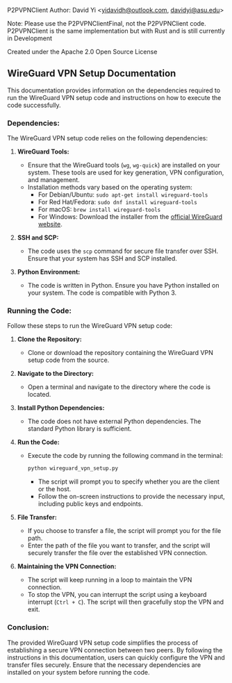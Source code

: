 P2PVPNClient
Author: David Yi <yidavidh@outlook.com, davidyi@asu.edu>

Note: Please use the P2PVPNClientFinal, not the P2PVPNClient code. 
P2PVPNClient is the same implementation but with Rust and is still currently in Development

Created under the Apache 2.0 Open Source License

## WireGuard VPN Setup Documentation

This documentation provides information on the dependencies required to run the WireGuard VPN setup code and instructions on how to execute the code successfully.

### Dependencies:

The WireGuard VPN setup code relies on the following dependencies:

1. **WireGuard Tools:**
   - Ensure that the WireGuard tools (`wg`, `wg-quick`) are installed on your system. These tools are used for key generation, VPN configuration, and management.
   - Installation methods vary based on the operating system:
     - For Debian/Ubuntu: `sudo apt-get install wireguard-tools`
     - For Red Hat/Fedora: `sudo dnf install wireguard-tools`
     - For macOS: `brew install wireguard-tools`
     - For Windows: Download the installer from the [official WireGuard website](https://www.wireguard.com/install/).

2. **SSH and SCP:**
   - The code uses the `scp` command for secure file transfer over SSH. Ensure that your system has SSH and SCP installed.

3. **Python Environment:**
   - The code is written in Python. Ensure you have Python installed on your system. The code is compatible with Python 3.

### Running the Code:

Follow these steps to run the WireGuard VPN setup code:

1. **Clone the Repository:**
   - Clone or download the repository containing the WireGuard VPN setup code from the source.

2. **Navigate to the Directory:**
   - Open a terminal and navigate to the directory where the code is located.

3. **Install Python Dependencies:**
   - The code does not have external Python dependencies. The standard Python library is sufficient.

4. **Run the Code:**
   - Execute the code by running the following command in the terminal:
     ```bash
     python wireguard_vpn_setup.py
     ```
     - The script will prompt you to specify whether you are the client or the host.
     - Follow the on-screen instructions to provide the necessary input, including public keys and endpoints.

5. **File Transfer:**
   - If you choose to transfer a file, the script will prompt you for the file path.
   - Enter the path of the file you want to transfer, and the script will securely transfer the file over the established VPN connection.

6. **Maintaining the VPN Connection:**
   - The script will keep running in a loop to maintain the VPN connection.
   - To stop the VPN, you can interrupt the script using a keyboard interrupt (`Ctrl + C`). The script will then gracefully stop the VPN and exit.

### Conclusion:

The provided WireGuard VPN setup code simplifies the process of establishing a secure VPN connection between two peers. By following the instructions in this documentation, users can quickly configure the VPN and transfer files securely. Ensure that the necessary dependencies are installed on your system before running the code.
